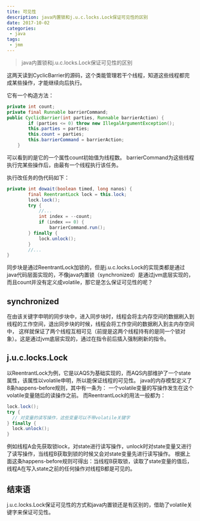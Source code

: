 ```yaml
---
tite: 可见性
description: java内置锁和j.u.c.locks.Lock保证可见性的区别
date: 2017-10-02
categories:
 - java
tags:
 - jmm
---
```


> java内置锁和j.u.c.locks.Lock保证可见性的区别

这两天读到CyclicBarrier的源码，这个类能管理若干个线程，知道这些线程都完成某些操作，才能继续向后执行。

它有一个构造方法：

```java
private int count;
private final Runnable barrierCommand;
public CyclicBarrier(int parties, Runnable barrierAction) {
        if (parties <= 0) throw new IllegalArgumentException();
        this.parties = parties;
        this.count = parties;
        this.barrierCommand = barrierAction;
    }
```

可以看到的是它的一个属性count初始值为线程数。
barrierCommand为这些线程执行完某些操作后，由最有一个线程执行该任务。

执行改任务的伪代码如下：

```java
private int dowait(boolean timed, long nanos) {
        final ReentrantLock lock = this.lock;
        lock.lock();
        try {
            //...
            int index = --count;
            if (index == 0) {
                barrierCommand.run();
        } finally {
            lock.unlock();
        }
        //...
}
```
同步块是通过ReentrantLock加锁的，但是j.u.c.locks.Lock的实现类都是通过java代码层面实现的，不像java内置锁（synchronized）是通过jvm底层实现的，
而且count并没有定义成volatile，那它是怎么保证可见性的呢？

## synchronized

在由该关键字申明的同步块中，进入同步块时，线程会将主内存空间的数据刷入到线程的工作空间，退出同步块的时候，线程会将工作空间的数据刷入到主内存空间中，
这样就保证了两个线程互相可见（前提是这两个线程持有的是同一个锁对象）。这是通过jvm底层实现的，通过在指令前后插入强制刷新的指令。

## j.u.c.locks.Lock

以ReentrantLock为例，它是以AQS为基础实现的，而AQS内部维护了一个state属性，该属性以volatile申明，所以能保证线程的可见性。
java的内存模型定义了8条happens-before规则，其中有一条为：
一个volatile变量的写操作发生在这个volatile变量随后的读操作之前。
而ReentrantLock的用法一般都为：
```java
lock.lock();
try {
  // 对变量的读写操作，这些变量可以不带volatile关键字
} finally {
  lock.unlock();
}
```
例如线程A会先获取锁lock，对state进行读写操作，unlock时对state变量又进行了读写操作，当线程B获取到锁的时候又会对state变量先进行读写操作。
根据上面这条happens-before规则可得出：当线程B获取锁，读取了state变量的值后，线程A在写入state之前的任何操作对线程B都是可见的。

## 结束语

j.u.c.locks.Lock保证可见性的方式和java内置锁还是有区别的，借助了volatile关键字来保证可见性。

